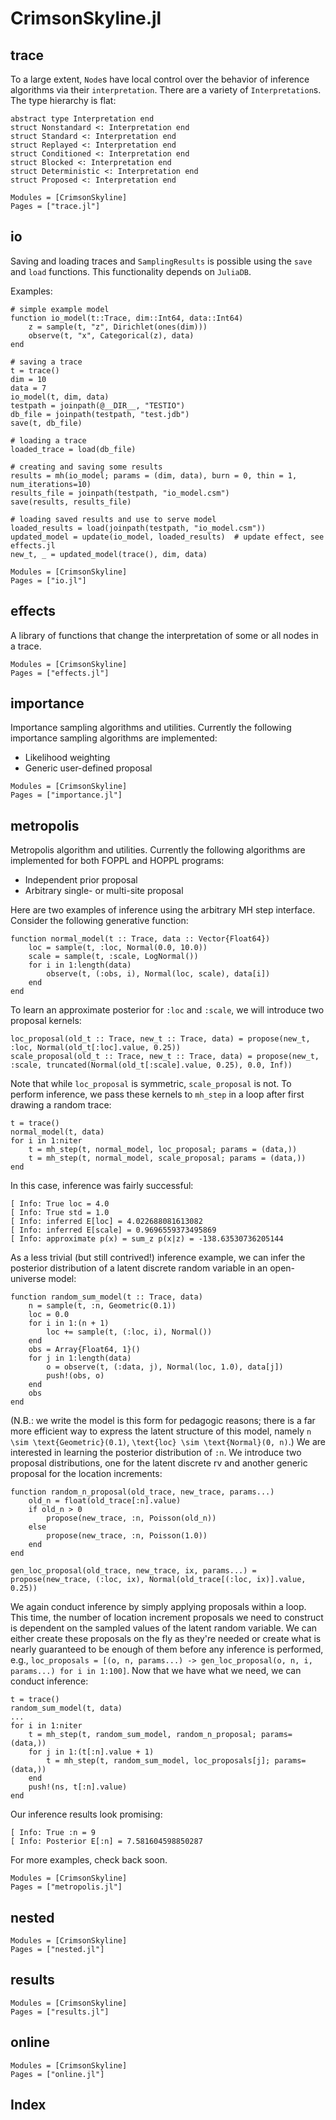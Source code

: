 # CrimsonSkyline.jl

## trace
To a large extent, `Node`s have local control over the behavior of inference algorithms via their 
`interpretation`. There are a variety of `Interpretation`s. The type hierarchy is flat:
```
abstract type Interpretation end
struct Nonstandard <: Interpretation end
struct Standard <: Interpretation end
struct Replayed <: Interpretation end
struct Conditioned <: Interpretation end 
struct Blocked <: Interpretation end
struct Deterministic <: Interpretation end
struct Proposed <: Interpretation end
```
```@autodocs
Modules = [CrimsonSkyline]
Pages = ["trace.jl"]
```

## io

Saving and loading traces and `SamplingResults` is possible using the `save` and `load` functions. This functionality depends on `JuliaDB`. 

Examples: 
```
# simple example model
function io_model(t::Trace, dim::Int64, data::Int64)
    z = sample(t, "z", Dirichlet(ones(dim)))
    observe(t, "x", Categorical(z), data)
end

# saving a trace
t = trace()
dim = 10
data = 7
io_model(t, dim, data)
testpath = joinpath(@__DIR__, "TESTIO")
db_file = joinpath(testpath, "test.jdb")
save(t, db_file)

# loading a trace
loaded_trace = load(db_file)

# creating and saving some results
results = mh(io_model; params = (dim, data), burn = 0, thin = 1, num_iterations=10)
results_file = joinpath(testpath, "io_model.csm")
save(results, results_file)

# loading saved results and use to serve model
loaded_results = load(joinpath(testpath, "io_model.csm"))
updated_model = update(io_model, loaded_results)  # update effect, see effects.jl
new_t, _ = updated_model(trace(), dim, data)
```

```@autodocs
Modules = [CrimsonSkyline]
Pages = ["io.jl"]
```

## effects
A library of functions that change the interpretation of some or all nodes in a trace.
```@autodocs
Modules = [CrimsonSkyline]
Pages = ["effects.jl"]
```

## importance
Importance sampling algorithms and utilities. 
Currently the following importance sampling algorithms are implemented:

+ Likelihood weighting
+ Generic user-defined proposal

```@autodocs
Modules = [CrimsonSkyline]
Pages = ["importance.jl"]
```

## metropolis
Metropolis algorithm and utilities. Currently the following algorithms are implemented for both 
FOPPL and HOPPL programs:

+ Independent prior proposal
+ Arbitrary single- or multi-site proposal

Here are two examples of inference using the arbitrary MH step interface. Consider the following generative
function:
```
function normal_model(t :: Trace, data :: Vector{Float64})
    loc = sample(t, :loc, Normal(0.0, 10.0))
    scale = sample(t, :scale, LogNormal())
    for i in 1:length(data)
        observe(t, (:obs, i), Normal(loc, scale), data[i])
    end
end
```
To learn an approximate posterior for `:loc` and `:scale`, we will introduce two proposal kernels:
```
loc_proposal(old_t :: Trace, new_t :: Trace, data) = propose(new_t, :loc, Normal(old_t[:loc].value, 0.25))
scale_proposal(old_t :: Trace, new_t :: Trace, data) = propose(new_t, :scale, truncated(Normal(old_t[:scale].value, 0.25), 0.0, Inf))
```
Note that while `loc_proposal` is symmetric, `scale_proposal` is not. To perform inference, we pass these kernels to `mh_step` in 
a loop after first drawing a random trace:
```
t = trace()
normal_model(t, data)
for i in 1:niter
    t = mh_step(t, normal_model, loc_proposal; params = (data,))
    t = mh_step(t, normal_model, scale_proposal; params = (data,))
end
```
In this case, inference was fairly successful:
```
[ Info: True loc = 4.0
[ Info: True std = 1.0
[ Info: inferred E[loc] = 4.022688081613082
[ Info: inferred E[scale] = 0.9696559373495869
[ Info: approximate p(x) = sum_z p(x|z) = -138.63530736205144
```
As a less trivial (but still contrived!) inference example, we can infer the posterior distribution of a latent discrete random variable
in an open-universe model: 
```
function random_sum_model(t :: Trace, data)
    n = sample(t, :n, Geometric(0.1))
    loc = 0.0
    for i in 1:(n + 1)
        loc += sample(t, (:loc, i), Normal())
    end
    obs = Array{Float64, 1}()
    for j in 1:length(data)
        o = observe(t, (:data, j), Normal(loc, 1.0), data[j])
        push!(obs, o)
    end
    obs
end
```
(N.B.: we write the model is this form for pedagogic reasons; there is a far more efficient way to express the latent structure 
of this model, namely ``n \sim \text{Geometric}(0.1)``, ``\text{loc} \sim \text{Normal}(0, n)``.)
We are interested in learning the posterior distribution of `:n`. We introduce two proposal distributions, one for the latent discrete rv
and another generic proposal for the location increments:
```
function random_n_proposal(old_trace, new_trace, params...)
    old_n = float(old_trace[:n].value)
    if old_n > 0
        propose(new_trace, :n, Poisson(old_n))
    else
        propose(new_trace, :n, Poisson(1.0))
    end
end

gen_loc_proposal(old_trace, new_trace, ix, params...) = propose(new_trace, (:loc, ix), Normal(old_trace[(:loc, ix)].value, 0.25))
```
We again conduct inference by simply applying proposals within a loop. This time, the number of location increment proposals we need to 
construct is dependent on the sampled values of the latent random variable. We can either create these proposals on the fly as they're 
needed or create what is nearly guaranteed to be enough of them before any inference is performed, e.g., 
`loc_proposals = [(o, n, params...) -> gen_loc_proposal(o, n, i, params...) for i in 1:100]`.
Now that we have what we need, we can conduct inference:
```
t = trace()
random_sum_model(t, data)
...
for i in 1:niter
    t = mh_step(t, random_sum_model, random_n_proposal; params=(data,))
    for j in 1:(t[:n].value + 1)
        t = mh_step(t, random_sum_model, loc_proposals[j]; params=(data,))
    end
    push!(ns, t[:n].value)
end
```
Our inference results look promising:
```
[ Info: True :n = 9
[ Info: Posterior E[:n] = 7.581604598850287
```
For more examples, check back soon.

```@autodocs
Modules = [CrimsonSkyline]
Pages = ["metropolis.jl"]
```

## nested
```@autodocs
Modules = [CrimsonSkyline]
Pages = ["nested.jl"]
```

## results
```@autodocs
Modules = [CrimsonSkyline]
Pages = ["results.jl"]
```

## online
```@autodocs
Modules = [CrimsonSkyline]
Pages = ["online.jl"]
```

## Index
```@index
```
